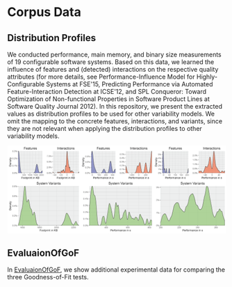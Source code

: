 # Corpus Data

## Distribution Profiles

We conducted performance, main memory, and binary size measurements of 19 configurable software systems. Based on this data, we learned the influence of features and (detected) interactions on the respective quality attributes (for more details, see Performance-Influence Model for Highly-Configurable Systems at FSE'15, Predicting Performance via Automated Feature-Interaction Detection at ICSE'12, and SPL Conqueror: Toward Optimization of Non-functional Properties in Software Product Lines at Software Quality Journal 2012). In this repository, we present the extracted values as distribution profiles to be used for other variability models. We omit the mapping to the concrete features, interactions, and variants, since they are not relevant when applying the distribution profiles to other variability models.

![The figure shows the distribution profiles (from left to right) of Berkeley DB, x264, and LLVM](distributions.png)

## EvaluaionOfGoF

In [EvaluaionOfGoF](EvaluaionOfGoF/), we show additional experimental data for comparing the three Goodness-of-Fit tests.